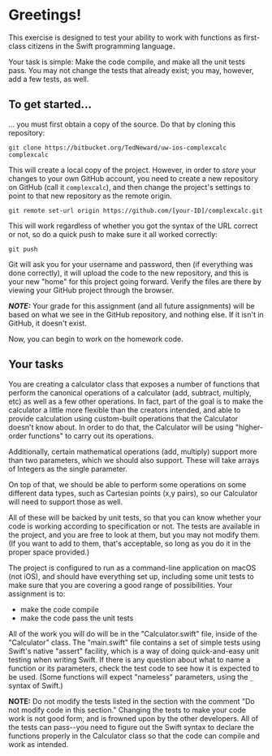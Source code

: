 # Greetings!
This exercise is designed to test your ability to work with functions as first-class citizens in the
Swift programming language.

Your task is simple: Make the code compile, and make all the unit tests pass. You may not change the
tests that already exist; you may, however, add a few tests, as well.

## To get started...
... you must first obtain a copy of the source. Do that by cloning this repository:

    git clone https://bitbucket.org/TedNeward/uw-ios-complexcalc complexcalc

This will create a local copy of the project. However, in order to *store* your changes to your own
GitHub account, you need to create a new repository on GitHub (call it `complexcalc`), and then
change the project's settings to point to that new repository as the remote origin.

    git remote set-url origin https://github.com/[your-ID]/complexcalc.git

This will work regardless of whether you got the syntax of the URL correct or not, so do a quick
push to make sure it all worked correctly:

    git push

Git will ask you for your username and password, then (if everything was done correctly), it will
upload the code to the new repository, and this is your new "home" for this project going forward.
Verify the files are there by viewing your GitHub project through the browser.

***NOTE:*** Your grade for this assignment (and all future assignments) will be based on what we
see in the GitHub repository, and nothing else. If it isn't in GitHub, it doesn't exist.

Now, you can begin to work on the homework code.

## Your tasks
You are creating a calculator class that exposes a number of functions that perform the canonical
operations of a calculator (add, subtract, multiply, etc) as well as a few other operations. In
fact, part of the goal is to make the calculator a little more flexible than the creators intended,
and able to provide calculation using custom-built operations that the Calculator doesn't know
about. In order to do that, the Calculator will be using "higher-order functions" to carry out
its operations.

Additionally, certain mathematical operations (add, multiply) support more than
two parameters, which we should also support. These will take arrays of Integers as the single
parameter.

On top of that, we should be able to perform some operations on some different data types, such
as Cartesian points (x,y pairs), so our Calculator will need to support those as well.

All of these will be backed by unit tests, so that you can know whether your code is working
according to specification or not. The tests are available in the project, and you are free to
look at them, but you may not modify them. (If you want to add to them, that's acceptable, so long
as you do it in the proper space provided.)

The project is configured to run as a command-line application on macOS (not iOS), and should
have everything set up, including some unit tests to make sure that you are covering a good 
range of possibilities. Your assignment is to:

* make the code compile
* make the code pass the unit tests

All of the work you will do will be in the "Calculator.swift" file, inside of the "Calculator" class.
The "main.swift" file contains a set of simple tests using Swift's native "assert" facility, which
is a way of doing quick-and-easy unit testing when writing Swift. If there is any question about
what to name a function or its parameters, check the test code to see how it is expected to be used.
(Some functions will expect "nameless" parameters, using the `_` syntax of Swift.)

**NOTE:** Do not modify the tests listed in the section with the comment "Do not modify code in this
section." Changing the tests to make your code work is not good form, and is frowned upon by the
other developers. All of the tests can pass--you need to figure out the Swift syntax to declare the
functions properly in the Calculator class so that the code can compile and work as intended.

